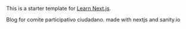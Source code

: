 This is a starter template for [Learn Next.js](https://nextjs.org/learn).

Blog for comite participativo ciudadano. 
made with nextjs and sanity.io
